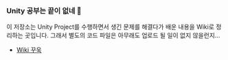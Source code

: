 ### Unity 공부는 끝이 없네 🤣

이 저장소는 Unity Project를 수행하면서 생긴 문제를 해결다가 배운 내용을 Wiki로 정리하는 곳입니다.
그래서 별도의 코드 파일은 아무래도 업로드 될 일이 없지 않을런지...

- [Wiki 꾸욱](https://github.com/cheona-thousand-man/Unity-myBasics-Wiki/wiki)
